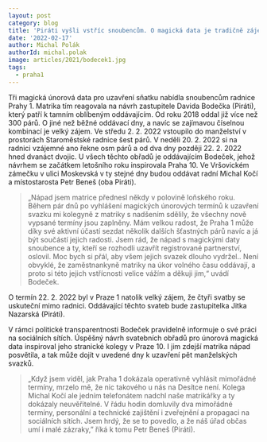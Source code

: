```yaml
---
layout: post
category: blog
title: 'Piráti vyšli vstříc snoubencům. O magická data je tradičně zájem'
date: '2022-02-17'
author: Michal Polák
authorId: michal.polak
image: articles/2021/bodecek1.jpg
tags:
  - praha1
---
```


Tři magická únorová data pro uzavření sňatku nabídla snoubencům radnice Prahy 1. Matrika tím reagovala na návrh zastupitele Davida Bodečka (Piráti), který patří k tamním oblíbeným oddávajícím. Od roku 2018 oddal již více než 300 párů.  O jiné než běžné oddávací dny, a navíc se zajímavou číselnou kombinací je velký zájem. Ve středu 2. 2. 2022 vstoupilo do manželství v prostorách Staroměstské radnice šest párů. V neděli 20. 2. 2022 si na radnici vzájemné ano řekne osm párů a od dva dny později 22. 2. 2022 hned dvanáct dvojic. U všech těchto obřadů je oddávajícím Bodeček, jehož návrhem se začátkem letošního roku inspirovala Praha 10. Ve Vršovickém zámečku v ulici Moskevská v ty stejné dny budou oddávat radní Michal Kočí a místostarosta Petr Beneš (oba Piráti).

> „Nápad jsem matrice přednesl někdy v polovině loňského roku. Během pár dnů po vyhlášení magických únorových termínů k uzavření svazku mi kolegyně z matriky s nadšením sdělily, že všechny nově vypsané termíny jsou zaplněny. Mám velkou radost, že Praha 1 může díky své aktivní účastí sezdat několik dalších šťastných párů navíc a já být součástí jejich radosti. Jsem rád, že nápad s magickými daty snoubence a ty, kteří se rozhodli uzavřít registrované partnerství, oslovil. Moc bych si přál, aby všem jejich svazek dlouho vydržel.. Není obvyklé, že zaměstnankyně matriky na úkor volného času oddávají, a proto si této jejich vstřícnosti velice vážím a děkuji jim,“ uvádí Bodeček. 

O termín 22. 2. 2022 byl v Praze 1 natolik velký zájem, že čtyři svatby se uskuteční mimo radnici. Oddávající těchto svateb bude zastupitelka Jitka Nazarská (Piráti).

V rámci politické transparentnosti Bodeček pravidelně informuje o své práci na sociálních sítích. Úspěšný návrh svatebních obřadů pro únorová magická data inspiroval jeho stranické kolegy v Praze 10. I jim zdejší matrika nápad posvětila, a tak může dojít v uvedené dny k uzavření pět manželských svazků.

> „Když jsem viděl, jak Praha 1 dokázala operativně vyhlásit mimořádné termíny, mrzelo mě, že nic takového u nás na Desítce není. Kolega Michal Kočí ale jedním telefonátem nadchl naše matrikářky a ty dokázaly neuvěřitelné. V řádu hodin domluvily dva mimořádné termíny, personální a technické zajištění i zveřejnění a propagaci na sociálních sítích. Jsem hrdý, že se to povedlo, a že náš úřad občas umí i malé zázraky,” říká k tomu Petr Beneš (Piráti).
